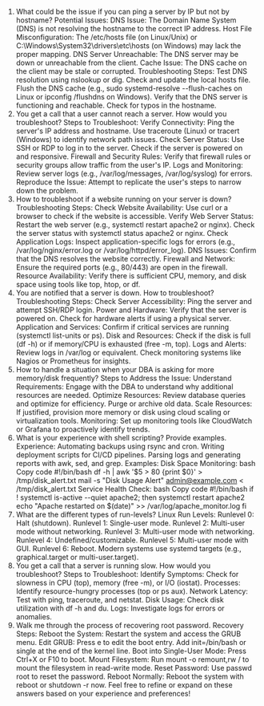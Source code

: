 1. What could be the issue if you can ping a server by IP but not by hostname?
Potential Issues:
DNS Issue: The Domain Name System (DNS) is not resolving the hostname to the correct IP address.
Host File Misconfiguration: The /etc/hosts file (on Linux/Unix) or C:\Windows\System32\drivers\etc\hosts (on Windows) may lack the proper mapping.
DNS Server Unreachable: The DNS server may be down or unreachable from the client.
Cache Issue: The DNS cache on the client may be stale or corrupted.
Troubleshooting Steps:
Test DNS resolution using nslookup or dig.
Check and update the local hosts file.
Flush the DNS cache (e.g., sudo systemd-resolve --flush-caches on Linux or ipconfig /flushdns on Windows).
Verify that the DNS server is functioning and reachable.
Check for typos in the hostname.
2. You get a call that a user cannot reach a server. How would you troubleshoot?
Steps to Troubleshoot:
Verify Connectivity:
Ping the server's IP address and hostname.
Use traceroute (Linux) or tracert (Windows) to identify network path issues.
Check Server Status:
Use SSH or RDP to log in to the server.
Check if the server is powered on and responsive.
Firewall and Security Rules:
Verify that firewall rules or security groups allow traffic from the user's IP.
Logs and Monitoring:
Review server logs (e.g., /var/log/messages, /var/log/syslog) for errors.
Reproduce the Issue:
Attempt to replicate the user's steps to narrow down the problem.
3. How to troubleshoot if a website running on your server is down?
Troubleshooting Steps:
Check Website Availability:
Use curl or a browser to check if the website is accessible.
Verify Web Server Status:
Restart the web server (e.g., systemctl restart apache2 or nginx).
Check the server status with systemctl status apache2 or nginx.
Check Application Logs:
Inspect application-specific logs for errors (e.g., /var/log/nginx/error.log or /var/log/httpd/error_log).
DNS Issues:
Confirm that the DNS resolves the website correctly.
Firewall and Network:
Ensure the required ports (e.g., 80/443) are open in the firewall.
Resource Availability:
Verify there is sufficient CPU, memory, and disk space using tools like top, htop, or df.
4. You are notified that a server is down. How to troubleshoot?
Troubleshooting Steps:
Check Server Accessibility:
Ping the server and attempt SSH/RDP login.
Power and Hardware:
Verify that the server is powered on.
Check for hardware alerts if using a physical server.
Application and Services:
Confirm if critical services are running (systemctl list-units or ps).
Disk and Resources:
Check if the disk is full (df -h) or if memory/CPU is exhausted (free -m, top).
Logs and Alerts:
Review logs in /var/log or equivalent.
Check monitoring systems like Nagios or Prometheus for insights.
5. How to handle a situation when your DBA is asking for more memory/disk frequently?
Steps to Address the Issue:
Understand Requirements:
Engage with the DBA to understand why additional resources are needed.
Optimize Resources:
Review database queries and optimize for efficiency.
Purge or archive old data.
Scale Resources:
If justified, provision more memory or disk using cloud scaling or virtualization tools.
Monitoring:
Set up monitoring tools like CloudWatch or Grafana to proactively identify trends.
6. What is your experience with shell scripting? Provide examples.
Experience:
Automating backups using rsync and cron.
Writing deployment scripts for CI/CD pipelines.
Parsing logs and generating reports with awk, sed, and grep.
Examples:
Disk Space Monitoring:
bash
Copy code
#!/bin/bash
df -h | awk '$5 > 80 {print $0}' > /tmp/disk_alert.txt
mail -s "Disk Usage Alert" admin@example.com < /tmp/disk_alert.txt
Service Health Check:
bash
Copy code
#!/bin/bash
if ! systemctl is-active --quiet apache2; then
    systemctl restart apache2
    echo "Apache restarted on $(date)" >> /var/log/apache_monitor.log
fi
7. What are the different types of run-levels?
Linux Run Levels:
Runlevel 0: Halt (shutdown).
Runlevel 1: Single-user mode.
Runlevel 2: Multi-user mode without networking.
Runlevel 3: Multi-user mode with networking.
Runlevel 4: Undefined/customizable.
Runlevel 5: Multi-user mode with GUI.
Runlevel 6: Reboot.
Modern systems use systemd targets (e.g., graphical.target or multi-user.target).
8. You get a call that a server is running slow. How would you troubleshoot?
Steps to Troubleshoot:
Identify Symptoms:
Check for slowness in CPU (top), memory (free -m), or I/O (iostat).
Processes:
Identify resource-hungry processes (top or ps aux).
Network Latency:
Test with ping, traceroute, and netstat.
Disk Usage:
Check disk utilization with df -h and du.
Logs:
Investigate logs for errors or anomalies.
9. Walk me through the process of recovering root password.
Recovery Steps:
Reboot the System:
Restart the system and access the GRUB menu.
Edit GRUB:
Press e to edit the boot entry.
Add init=/bin/bash or single at the end of the kernel line.
Boot into Single-User Mode:
Press Ctrl+X or F10 to boot.
Mount Filesystem:
Run mount -o remount,rw / to mount the filesystem in read-write mode.
Reset Password:
Use passwd root to reset the password.
Reboot Normally:
Reboot the system with reboot or shutdown -r now.
Feel free to refine or expand on these answers based on your experience and preferences!







